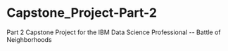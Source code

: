 # Capstone_Project-Part-2
Part 2 Capstone Project for the IBM Data Science Professional -- Battle of Neighborhoods

